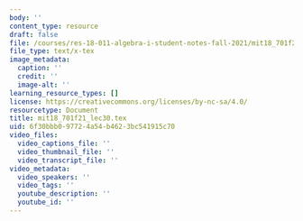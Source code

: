 ```yaml
---
body: ''
content_type: resource
draft: false
file: /courses/res-18-011-algebra-i-student-notes-fall-2021/mit18_701f21_lec30.tex
file_type: text/x-tex
image_metadata:
  caption: ''
  credit: ''
  image-alt: ''
learning_resource_types: []
license: https://creativecommons.org/licenses/by-nc-sa/4.0/
resourcetype: Document
title: mit18_701f21_lec30.tex
uid: 6f30bbb0-9772-4a54-b462-3bc541915c70
video_files:
  video_captions_file: ''
  video_thumbnail_file: ''
  video_transcript_file: ''
video_metadata:
  video_speakers: ''
  video_tags: ''
  youtube_description: ''
  youtube_id: ''
---
```

